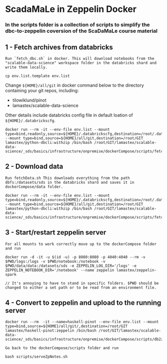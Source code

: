 # ScadaMaLe in Zeppelin Docker

### In the scripts folder is a collection of scripts to simplify the dbc-to-zeppelin coversion of the ScaDaMaLe course material


## 1 - Fetch archives from databricks

    Run `fetch_dbc.sh` in docker. This will download notebooks from the "scalable-data-science" workspace folder in the databricks shard and write them locally. 
    
```
cp env.list.template env.list
```

Change  `${HOME}/all/git` in docker command below to the directory containing your git repos, including:

- tilowiklund/pinot
- lamastex/scalable-data-science

Other details include databricks config file in default loation of `${HOME}/.databrickscfg`.

```
docker run --rm -it --env-file env.list --mount type=bind,readonly,source=${HOME}/.databrickscfg,destination=/root/.databrickscfg --mount type=bind,source=${HOME}/all/git,destination=/root/GIT lamastex/python-dbcli:withzip /bin/bash /root/GIT/lamastex/scalable-data-science/_sds/basics/infrastructure/onpremise/dockerCompose/scripts/fetch_dbc.s
```

## 2 - Download data

    Run fetchData.sh This downloads everything from the path dbfs:/datasets/sds in the databricks shard and saves it in dockerCompose/data folder. 

```
docker run --rm -it --env-file env.list --mount type=bind,readonly,source=${HOME}/.databrickscfg,destination=/root/.databrickscfg --mount type=bind,source=${HOME}/all/git,destination=/root/GIT lamastex/python-dbcli:withzip /bin/bash /root/GIT/lamastex/scalable-data-science/_sds/basics/infrastructure/onpremise/dockerCompose/scripts/fetch_data.sh
```

## 3 - Start/restart zeppelin server

    For all mounts to work correctly move up to the dockerCompose folder and run

    docker run -d -it -u $(id -u) -p 8080:8080 -p 4040:4040 --rm -v $PWD/logs:/logs -v $PWD/notebook:/notebook -v $PWD/data/data:/datasets/sds -e ZEPPELIN_LOG_DIR='/logs' -e ZEPPELIN_NOTEBOOK_DIR='/notebook' --name zeppelin lamastex/zeppelin-spark

    // It's annoying to have to stand in specific folders. $PWD should be changed to either a set path or to be read from an environment file. 


## 4 - Convert to zeppelin and upload to the running server

```
docker run --rm  -it --name=haskell-pinot --env-file env.list --mount type=bind,source=${HOME}/all/git/,destination=/root/GIT lamastex/haskell-pinot:zeppelin /bin/bash /root/GIT/lamastex/scalable-data-science/_sds/basics/infrastructure/onpremise/dockerCompose/scripts/db2zp.sh
```
    Go back to the dockerCompose/scripts folder and run 
```
bash scripts/serveZpNotes.sh
```


